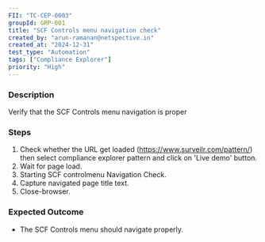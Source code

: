 ```yaml
---
FII: "TC-CEP-0003"
groupId: GRP-001
title: "SCF Controls menu navigation check"
created_by: "arun-ramanan@netspective.in"
created_at: "2024-12-31"
test_type: "Automation"
tags: ["Compliance Explorer"]
priority: "High"
---
```


### Description

Verify that the SCF Controls menu navigation is proper

### Steps

1. Check whether the URL get loaded (https://www.surveilr.com/pattern/) then select compliance explorer pattern and click on 'Live demo' button.
2. Wait for page load.
3. Starting SCF controlmenu Navigation Check.
4. Capture navigated page title text.
5. Close-browser.

### Expected Outcome

- The SCF Controls menu should navigate properly.

